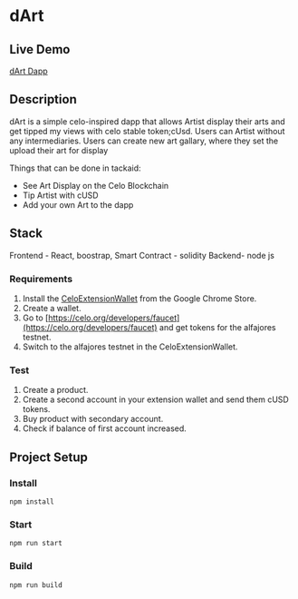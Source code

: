 # dArt

## Live Demo
[dArt Dapp](https://lasy-meerkat-8e3baf.netlify.app/)



## Description
dArt is a simple celo-inspired dapp that allows Artist display their arts and get tipped my views with celo stable token;cUsd. Users can Artist without any intermediaries. Users can create new art gallary, where they set the upload their art for display

Things that can be done in tackaid:
* See Art Display on the Celo Blockchain
* Tip Artist with cUSD 
* Add your own Art to the dapp




## Stack

Frontend - React, boostrap, Smart Contract - solidity Backend- node js

### Requirements
1. Install the [CeloExtensionWallet](https://chrome.google.com/webstore/detail/celoextensionwallet/kkilomkmpmkbdnfelcpgckmpcaemjcdh?hl=en) from the Google Chrome Store.
2. Create a wallet.
3. Go to [https://celo.org/developers/faucet](https://celo.org/developers/faucet) and get tokens for the alfajores testnet.
4. Switch to the alfajores testnet in the CeloExtensionWallet.

### Test
1. Create a product.
2. Create a second account in your extension wallet and send them cUSD tokens.
3. Buy product with secondary account.
4. Check if balance of first account increased.


## Project Setup

### Install
```
npm install
```

### Start
```
npm run start
```

### Build
```
npm run build

